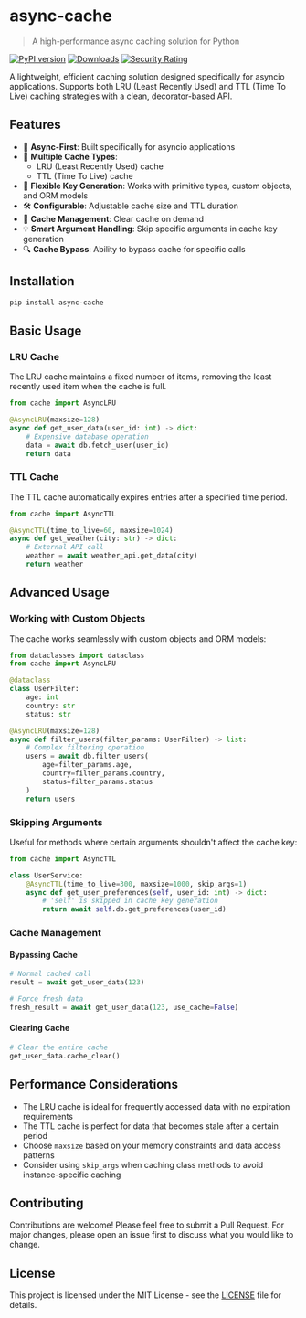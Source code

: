 # async-cache
> A high-performance async caching solution for Python

[![PyPI version](https://img.shields.io/pypi/v/async-cache.svg)](https://pypi.python.org/pypi/async-cache)
[![Downloads](https://static.pepy.tech/personalized-badge/async-cache?period=total&units=international_system&left_color=black&right_color=blue&left_text=Downloads)](https://pepy.tech/project/async-cache)
[![Security Rating](https://snyk.io/advisor/python/async-cache/badge.svg)](https://snyk.io/advisor/python/async-cache)

A lightweight, efficient caching solution designed specifically for asyncio applications. Supports both LRU (Least Recently Used) and TTL (Time To Live) caching strategies with a clean, decorator-based API.

## Features

- 🚀 **Async-First**: Built specifically for asyncio applications
- 🔄 **Multiple Cache Types**: 
  - LRU (Least Recently Used) cache
  - TTL (Time To Live) cache
- 🎯 **Flexible Key Generation**: Works with primitive types, custom objects, and ORM models
- 🛠 **Configurable**: Adjustable cache size and TTL duration
- 🧹 **Cache Management**: Clear cache on demand
- 💡 **Smart Argument Handling**: Skip specific arguments in cache key generation
- 🔍 **Cache Bypass**: Ability to bypass cache for specific calls

## Installation

```bash
pip install async-cache
```

## Basic Usage

### LRU Cache

The LRU cache maintains a fixed number of items, removing the least recently used item when the cache is full.

```python
from cache import AsyncLRU

@AsyncLRU(maxsize=128)
async def get_user_data(user_id: int) -> dict:
    # Expensive database operation
    data = await db.fetch_user(user_id)
    return data
```

### TTL Cache

The TTL cache automatically expires entries after a specified time period.

```python
from cache import AsyncTTL

@AsyncTTL(time_to_live=60, maxsize=1024)
async def get_weather(city: str) -> dict:
    # External API call
    weather = await weather_api.get_data(city)
    return weather
```

## Advanced Usage

### Working with Custom Objects

The cache works seamlessly with custom objects and ORM models:

```python
from dataclasses import dataclass
from cache import AsyncLRU

@dataclass
class UserFilter:
    age: int
    country: str
    status: str

@AsyncLRU(maxsize=128)
async def filter_users(filter_params: UserFilter) -> list:
    # Complex filtering operation
    users = await db.filter_users(
        age=filter_params.age,
        country=filter_params.country,
        status=filter_params.status
    )
    return users
```

### Skipping Arguments

Useful for methods where certain arguments shouldn't affect the cache key:

```python
from cache import AsyncTTL

class UserService:
    @AsyncTTL(time_to_live=300, maxsize=1000, skip_args=1)
    async def get_user_preferences(self, user_id: int) -> dict:
        # 'self' is skipped in cache key generation
        return await self.db.get_preferences(user_id)
```

### Cache Management

#### Bypassing Cache

```python
# Normal cached call
result = await get_user_data(123)

# Force fresh data
fresh_result = await get_user_data(123, use_cache=False)
```

#### Clearing Cache

```python
# Clear the entire cache
get_user_data.cache_clear()
```

## Performance Considerations

- The LRU cache is ideal for frequently accessed data with no expiration requirements
- The TTL cache is perfect for data that becomes stale after a certain period
- Choose `maxsize` based on your memory constraints and data access patterns
- Consider using `skip_args` when caching class methods to avoid instance-specific caching

## Contributing

Contributions are welcome! Please feel free to submit a Pull Request. For major changes, please open an issue first to discuss what you would like to change.

## License

This project is licensed under the MIT License - see the [LICENSE](LICENSE) file for details.
